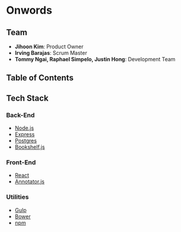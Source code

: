 # Onwords

## Team

- __Jihoon Kim__: Product Owner
- __Irving Barajas__: Scrum Master
- __Tommy Ngai, Raphael Simpelo, Justin Hong__: Development Team

## Table of Contents

## Tech Stack

### Back-End
- [Node.js](https://nodejs.org/)
- [Express](http://expressjs.com/)
- [Postgres](http://www.postgresql.org/)
- [Bookshelf.js](http://bookshelfjs.org/)

### Front-End
- [React](https://facebook.github.io/react/)
- [Annotator.js](http://annotatorjs.org/)

### Utilities
- [Gulp](http://gulpjs.com/)
- [Bower](http://bower.io/)
- [npm](https://www.npmjs.com/)
